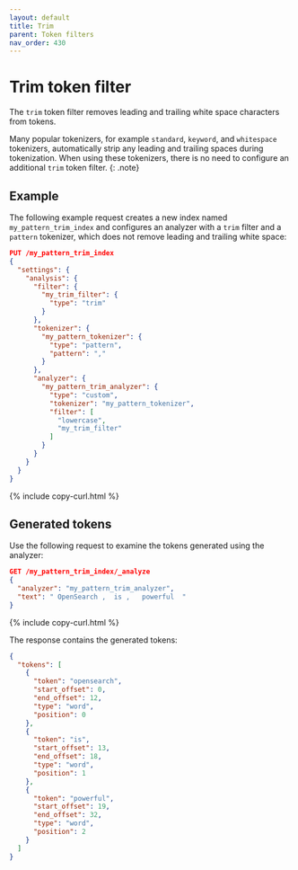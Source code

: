 ```yaml
---
layout: default
title: Trim
parent: Token filters
nav_order: 430
---
```


# Trim token filter

The `trim` token filter removes leading and trailing white space characters from tokens. 

Many popular tokenizers, for example `standard`, `keyword`, and `whitespace` tokenizers, automatically strip any leading and trailing spaces during tokenization. When using these tokenizers, there is no need to configure an additional `trim` token filter. 
{: .note}


## Example

The following example request creates a new index named `my_pattern_trim_index` and configures an analyzer with a `trim` filter and a `pattern` tokenizer, which does not remove leading and trailing white space:

```json
PUT /my_pattern_trim_index
{
  "settings": {
    "analysis": {
      "filter": {
        "my_trim_filter": {
          "type": "trim"
        }
      },
      "tokenizer": {
        "my_pattern_tokenizer": {
          "type": "pattern",
          "pattern": ","
        }
      },
      "analyzer": {
        "my_pattern_trim_analyzer": {
          "type": "custom",
          "tokenizer": "my_pattern_tokenizer",
          "filter": [
            "lowercase",
            "my_trim_filter"
          ]
        }
      }
    }
  }
}
```
{% include copy-curl.html %}

## Generated tokens

Use the following request to examine the tokens generated using the analyzer:

```json
GET /my_pattern_trim_index/_analyze
{
  "analyzer": "my_pattern_trim_analyzer",
  "text": " OpenSearch ,  is ,   powerful  "
}
```
{% include copy-curl.html %}

The response contains the generated tokens:

```json
{
  "tokens": [
    {
      "token": "opensearch",
      "start_offset": 0,
      "end_offset": 12,
      "type": "word",
      "position": 0
    },
    {
      "token": "is",
      "start_offset": 13,
      "end_offset": 18,
      "type": "word",
      "position": 1
    },
    {
      "token": "powerful",
      "start_offset": 19,
      "end_offset": 32,
      "type": "word",
      "position": 2
    }
  ]
}
```
